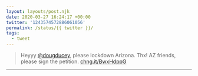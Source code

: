 ```yaml
---
layout: layouts/post.njk
date: 2020-03-27 16:24:17 +00:00
twitter: '1243574572886061056'
permalink: /status/{{ twitter }}/
tags: 
  - tweet
---
```


> Heyyy [@dougducey](https://twitter.com/dougducey), please lockdown Arizona. Thx! AZ friends, please sign the petition. [chng.it/BwxHdppG](http://chng.it/BwxHdppG)

---
